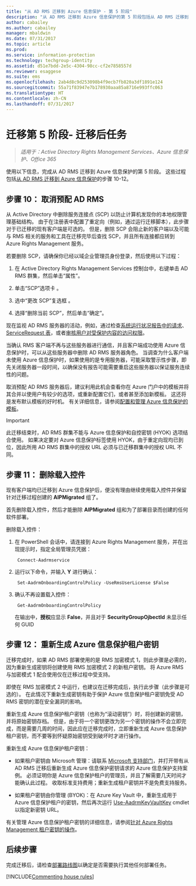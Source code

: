 ```yaml
---
title: "从 AD RMS 迁移到 Azure 信息保护 - 第 5 阶段"
description: "从 AD RMS 迁移到 Azure 信息保护的第 5 阶段包括从 AD RMS 迁移到 Azure 信息保护的步骤 10 至 12。"
author: cabailey
ms.author: cabailey
manager: mbaldwin
ms.date: 07/31/2017
ms.topic: article
ms.prod: 
ms.service: information-protection
ms.technology: techgroup-identity
ms.assetid: d51e7bdd-2e5c-4304-98cc-cf2e7858557d
ms.reviewer: esaggese
ms.suite: ems
ms.openlocfilehash: 2ab4d8c9d253098b4f9ecb7fb820a3df1891e124
ms.sourcegitcommit: 55a71f83947e7b178930aaa85a8716e993ffc063
ms.translationtype: HT
ms.contentlocale: zh-CN
ms.lasthandoff: 07/31/2017
---
```

# <a name="migration-phase-5---post-migration-tasks"></a>迁移第 5 阶段- 迁移后任务

>*适用于：Active Directory Rights Management Services、Azure 信息保护、Office 365*


使用以下信息，完成从 AD RMS 迁移到 Azure 信息保护的第 5 阶段。 这些过程包括[从 AD RMS 迁移到 Azure 信息保护](migrate-from-ad-rms-to-azure-rms.md)的步骤 10-12。

## <a name="step-10-deprovison-ad-rms"></a>步骤 10： 取消预配 AD RMS

从 Active Directory 中删除服务连接点 (SCP) 以防止计算机发现你的本地权限管理基础结构。 由于在注册表中配置了重定向（例如，通过运行迁移脚本），此步骤对于已迁移的现有客户端是可选的。 但是，删除 SCP 会阻止新的客户端以及可能与 RMS 相关的服务和工具在迁移完毕后查找 SCP，并且所有连接都应转到 Azure Rights Management 服务。 

若要删除 SCP，请确保你已经以域企业管理员身份登录，然后使用以下过程：

1. 在 Active Directory Rights Management Services 控制台中，右键单击 AD RMS 群集，然后单击“属性”。

2. 单击“SCP”选项卡  。

3. 选中“更改 SCP”复选框  。

4. 选择“删除当前 SCP”，然后单击“确定”。

现在监视 AD RMS 服务器的活动，例如，通过检查[系统运行状况报告中的请求](https://technet.microsoft.com/library/ee221012%28v=ws.10%29.aspx)、[ServiceRequest 表](http://technet.microsoft.com/library/dd772686%28v=ws.10%29.aspx)，或者[审核用户对受保护内容的访问权限](http://social.technet.microsoft.com/wiki/contents/articles/3440.ad-rms-frequently-asked-questions-faq.aspx)。 

当确认 RMS 客户端不再与这些服务器进行通信，并且客户端成功使用 Azure 信息保护时，可以从这些服务器中删除 AD RMS 服务器角色。 当调查为什么客户端未使用 Azure 信息保护时，如果使用的是专用服务器，可能采取警示性步骤，即先关闭服务器一段时间，以确保没有报告可能需要重启这些服务器以保证服务连续性的问题。

取消预配 AD RMS 服务器后，建议利用此机会查看你在 Azure 门户中的模板并将其合并以使用户有较少的选项，或重新配置它们，或者甚至添加新模板。 这还将是发布默认模板的好时机。 有关详细信息，请参阅[配置和管理 Azure 信息保护的模板](../deploy-use/configure-policy-templates.md)。

>[!IMPORTANT]
> 此迁移结束时，AD RMS 群集不能与 Azure 信息保护和自控密钥 (HYOK) 选项结合使用。 如果决定要对 Azure 信息保护标签使用 HYOK，由于重定向现均已到位，因此所用 AD RMS 群集中的授权 URL 必须与已迁移群集中的授权 URL 不同。

## <a name="step-11-remove-onboarding-controls"></a>步骤 11： 删除载入控件

现有客户端均已迁移到 Azure 信息保护后，便没有理由继续使用载入控件并保留针对迁移过程创建的 **AIPMigrated** 组了。 

首先删除载入控件，然后才能删除 **AIPMigrated** 组和为了部署目录而创建的任何软件部署。

删除载入控件：

1. 在 PowerShell 会话中，请连接到 Azure Rights Management 服务，并在出现提示时，指定全局管理员凭据：

        Connect-Aadrmservice

2. 运行以下命令，并输入 **Y** 进行确认：

        Set-AadrmOnboardingControlPolicy -UseRmsUserLicense $False

3. 确认不再设置载入控件：

        Get-AadrmOnboardingControlPolicy

    在输出中，**授权**应显示 **False**，并且对于 **SecurityGroupOjbectId** 未显示任何 GUID

## <a name="step-12-rekey-your-azure-information-protection-tenant-key"></a>步骤 12： 重新生成 Azure 信息保护租户密钥
迁移完成时，如果 AD RMS 部署使用的是 RMS 加密模式 1，则此步骤是必需的，因为重新生成密钥将创建使用 RMS 加密模式 2 的新租户密钥。 将 Azure RMS 与加密模式 1 配合使用仅在迁移过程中受支持。

即使在 RMS 加密模式 2 中运行，也建议在迁移完成后，执行此步骤（此步骤是可选的）。 在此情况下重新生成密钥有助于保护 Azure 信息保护租户密钥免受 AD RMS 密钥的潜在安全漏洞的影响。

重新生成 Azure 信息保护租户密钥（也称为“滚动密钥”）时，将创建新的密钥，并将原始密钥存档。 但是，由于将一个密钥更改为另一个密钥的操作不会立即完成，而是需要几周的时间，因此应在迁移完成时，立即重新生成 Azure 信息保护租户密钥，而不要等到怀疑原始密钥受到破坏时才进行操作。

重新生成 Azure 信息保护租户密钥：

- 如果租户密钥由 Microsoft 管理：请联系 [Microsoft 支持部门](../get-started/information-support.md#to-contact-microsoft-support)，并打开带有从 AD RMS 迁移后重新生成 Azure 信息保护密钥请求的 Azure 信息保护支持案例。 必须证明你是 Azure 信息保护租户的管理员，并且了解需要几天时间才能确认此过程。 收取标准支持费用；重新生成租户密钥并不是免费支持服务。

- 如果租户密钥由你管理 (BYOK)：在 Azure Key Vault 中，重新生成用于 Azure 信息保护租户的密钥，然后再次运行 [Use-AadrmKeyVaultKey](/powershell/aadrm/vlatest/use-aadrmkeyvaultkey) cmdlet 以指定新密钥 URL。 

有关管理 Azure 信息保护租户密钥的详细信息，请参阅[针对 Azure Rights Management 租户密钥的操作](../deploy-use/operations-tenant-key.md)。

## <a name="next-steps"></a>后续步骤

完成迁移后，请检查[部署路线图](deployment-roadmap.md)以确定是否需要执行其他任何部署任务。

[!INCLUDE[Commenting house rules](../includes/houserules.md)]
